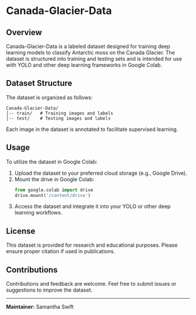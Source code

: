 # Canada-Glacier-Data

## Overview
Canada-Glacier-Data is a labeled dataset designed for training deep learning models to classify Antarctic moss on the Canada Glacier. The dataset is structured into training and testing sets and is intended for use with YOLO and other deep learning frameworks in Google Colab.

## Dataset Structure
The dataset is organized as follows:
```
Canada-Glacier-Data/
│-- train/   # Training images and labels
│-- test/    # Testing images and labels
```
Each image in the dataset is annotated to facilitate supervised learning.

## Usage
To utilize the dataset in Google Colab:
1. Upload the dataset to your preferred cloud storage (e.g., Google Drive).
2. Mount the drive in Google Colab:
   ```python
   from google.colab import drive
   drive.mount('/content/drive')
   ```
3. Access the dataset and integrate it into your YOLO or other deep learning workflows.

## License
This dataset is provided for research and educational purposes. Please ensure proper citation if used in publications.

## Contributions
Contributions and feedback are welcome. Feel free to submit issues or suggestions to improve the dataset.

---
**Maintainer:** Samantha Swift

